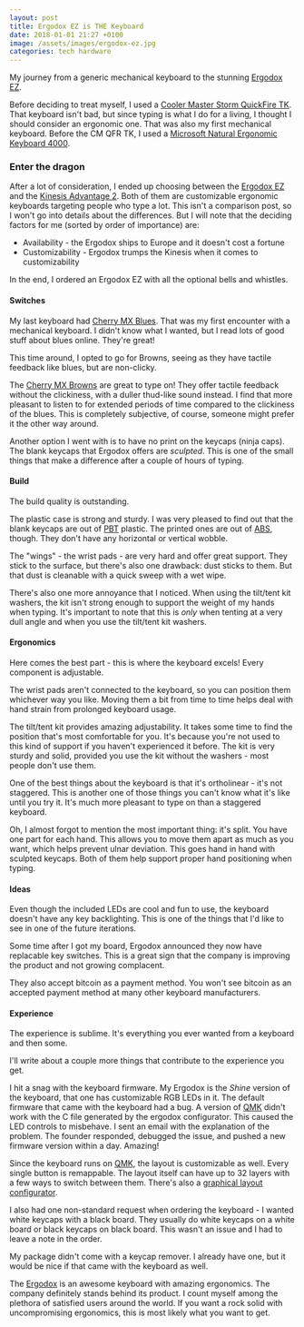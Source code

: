 ```yaml
---
layout: post
title: Ergodox EZ is THE Keyboard
date: 2018-01-01 21:27 +0100
image: /assets/images/ergodox-ez.jpg
categories: tech hardware
---
```


My journey from a generic mechanical keyboard to the stunning [Ergodox
EZ][ergodox-ez].

Before deciding to treat myself, I used a [Cooler Master Storm QuickFire
TK][cm-qfr-tk]. That keyboard isn't bad, but since typing is what I do for a
living, I thought I should consider an ergonomic one. That was also my first
mechanical keyboard. Before the CM QFR TK, I used a [Microsoft Natural Ergonomic
Keyboard 4000][ms-natural-ergo-4000].

### Enter the dragon

After a lot of consideration, I ended up choosing between the [Ergodox
EZ][ergodox-ez] and the [Kinesis Advantage 2][kinesis-advantage]. Both of them
are customizable ergonomic keyboards targeting people who type a lot. This isn't
a comparison post, so I won't go into details about the differences. But I will
note that the deciding factors for me (sorted by order of importance) are:

* Availability - the Ergodox ships to Europe and it doesn't cost a fortune 
* Customizability - Ergodox trumps the Kinesis when it comes to customizability

In the end, I ordered an Ergodox EZ with all the optional bells and whistles.

#### Switches

My last keyboard had [Cherry MX Blues][cherry-mx-blues]. That was my first
encounter with a mechanical keyboard. I didn't know what I wanted, but I read
lots of good stuff about blues online. They're great!

This time around, I opted to go for Browns, seeing as they have tactile feedback
like blues, but are non-clicky.

The [Cherry MX Browns][cherry-mx-browns] are great to type on! They offer
tactile feedback without the clickiness, with a duller thud-like sound instead.
I find that more pleasant to listen to for extended periods of time compared to
the clickiness of the blues. This is completely subjective, of course, someone
might prefer it the other way around.

Another option I went with is to have no print on the keycaps (ninja caps). The
blank keycaps that Ergodox offers are _sculpted_. This is one of the small
things that make a difference after a couple of hours of typing.

#### Build

The build quality is outstanding.

The plastic case is strong and sturdy. I was very pleased to find out that the
blank keycaps are out of [PBT][pbt] plastic. The printed ones are out of
[ABS][abs], though. They don't have any horizontal or vertical wobble.

The "wings" - the wrist pads - are very hard and offer great support. They stick
to the surface, but there's also one drawback: dust sticks to them. But that
dust is cleanable with a quick sweep with a wet wipe.

There's also one more annoyance that I noticed. When using the tilt/tent kit
washers, the kit isn't strong enough to support the weight of my hands when
typing. It's important to note that this is _only_ when tenting at a very dull
angle and when you use the tilt/tent kit washers.

#### Ergonomics

Here comes the best part - this is where the keyboard excels! Every component is
adjustable.

The wrist pads aren't connected to the keyboard, so you can position them
whichever way you like. Moving them a bit from time to time helps deal with hand
strain from prolonged keyboard usage.

The tilt/tent kit provides amazing adjustability. It takes some time to find the
position that's most comfortable for you. It's because you're not used to this
kind of support if you haven't experienced it before. The kit is very sturdy and
solid, provided you use the kit without the washers - most people don't use
them.

One of the best things about the keyboard is that it's ortholinear - it's not
staggered. This is another one of those things you can't know what it's like
until you try it. It's much more pleasant to type on than a staggered keyboard.

Oh, I almost forgot to mention the most important thing: it's split. You have
one part for each hand. This allows you to move them apart as much as you want,
which helps prevent ulnar deviation. This goes hand in hand with sculpted
keycaps. Both of them help support proper hand positioning when typing.

#### Ideas

Even though the included LEDs are cool and fun to use, the keyboard doesn't have
any key backlighting. This is one of the things that I'd like to see in one of
the future iterations.

Some time after I got my board, Ergodox announced they now have replacable key
switches. This is a great sign that the company is improving the product and not
growing complacent.

They also accept bitcoin as a payment method. You won't see bitcoin as an
accepted payment method at many other keyboard manufacturers.

#### Experience

The experience is sublime. It's everything you ever wanted from a keyboard and
then some.

I'll write about a couple more things that contribute to the experience you get.

I hit a snag with the keyboard firmware. My Ergodox is the _Shine_ version of
the keyboard, that one has customizable RGB LEDs in it. The default firmware
that came with the keyboard had a bug. A version of
[QMK](https://github.com/qmk/qmk_firmware) didn't work with the C file generated
by the ergodox configurator. This caused the LED controls to misbehave. I sent
an email with the explanation of the problem. The founder responded, debugged
the issue, and pushed a new firmware version within a day. Amazing!

Since the keyboard runs on [QMK][qmk], the layout is customizable as well. Every
single button is remappable. The layout itself can have up to 32 layers with a
few ways to switch between them. There's also a [graphical layout
configurator](http://configure.ergodox-ez.com/keyboard_layouts/new).

I also had one non-standard request when ordering the keyboard - I wanted white
keycaps with a black board. They usually do white keycaps on a white board or
black keycaps on black board. This wasn't an issue and I had to leave a note in
the order.

My package didn't come with a keycap remover. I already have one, but it would
be nice if that came with the keyboard as well.

The [Ergodox][ergodox-ez] is an awesome keyboard with amazing ergonomics. The
company definitely stands behind its product. I count myself among the plethora
of satisfied users around the world. If you want a rock solid with
uncompromising ergonomics, this is most likely what you want to get.

[ergodox-ez]: https://ergodox-ez.com/
[kinesis-advantage]: https://www.kinesis-ergo.com/shop/advantage2/
[cm-qfr-tk]: https://www.amazon.com/CM-Storm-QuickFire-TK-Mechanical/dp/B00A378L4C
[ms-natural-ergo-4000]: https://www.amazon.com/Microsoft-Natural-Ergonomic-Keyboard-4000/dp/B000A6PPOK
[cherry-mx-blues]: https://www.cherrymx.de/en/products/mx-blue.html
[cherry-mx-browns]: https://www.cherrymx.de/en/products/mx-brown.html
[pbt]: https://deskthority.net/wiki/Keycap_material#PBT
[abs]: https://deskthority.net/wiki/Keycap_material#ABS
[qmk]: https://github.com/qmk/qmk_firmware

